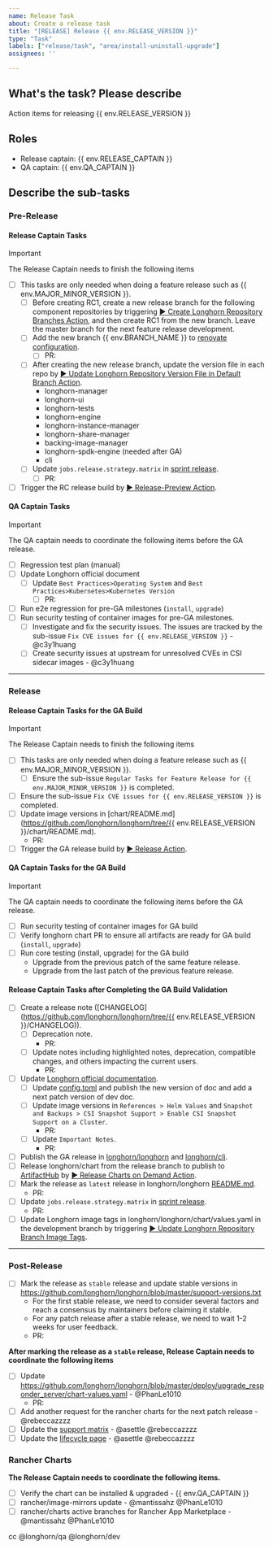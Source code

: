 ```yaml
---
name: Release Task
about: Create a release task
title: "[RELEASE] Release {{ env.RELEASE_VERSION }}"
type: "Task"
labels: ["release/task", "area/install-uninstall-upgrade"]
assignees: ''

---
```


## What's the task? Please describe

Action items for releasing {{ env.RELEASE_VERSION }}

## Roles

- Release captain: {{ env.RELEASE_CAPTAIN }} <!--responsible for RD efforts of release development and coordinating with QA captain-->
- QA captain: {{ env.QA_CAPTAIN }} <!--responsible for coordinating QA efforts of release testing tasks-->

## Describe the sub-tasks

### Pre-Release

#### Release Captain Tasks

> [!IMPORTANT]
> The Release Captain needs to finish the following items

- [ ] This tasks are only needed when doing a feature release such as {{ env.MAJOR_MINOR_VERSION }}.
  - [ ] Before creating RC1, create a new release branch for the following component repositories by triggering [▶️ Create Longhorn Repository Branches Action](https://github.com/longhorn/release/actions/workflows/create-repo-branches.yml), and then create RC1 from the new branch. Leave the master branch for the next feature release development.
  - [ ] Add the new branch {{ env.BRANCH_NAME }} to [renovate configuration](https://github.com/longhorn/release/blob/main/renovate-default.json).
    - [ ] PR: <!--URL of the pull request-->
  - [ ] After creating the new release branch, update the version file in each repo by [▶️ Update Longhorn Repository Version File in Default Branch Action](https://github.com/longhorn/release/actions/workflows/update-repo-version-file.yml).
    - longhorn-manager
    - longhorn-ui
    - longhorn-tests
    - longhorn-engine
    - longhorn-instance-manager
    - longhorn-share-manager
    - backing-image-manager
    - longhorn-spdk-engine (needed after GA)
    - cli
  - [ ] Update `jobs.release.strategy.matrix` in [sprint release](https://github.com/longhorn/release/blob/main/.github/workflows/release-sprint.yml).
    - [ ] PR: <!--URL of the pull request-->
- [ ] Trigger the RC release build by [▶️ Release-Preview Action](https://github.com/longhorn/release/actions/workflows/release-preview.yml).

#### QA Captain Tasks

> [!IMPORTANT]  
> The QA captain needs to coordinate the following items before the GA release.

- [ ] Regression test plan (manual)
- [ ] Update Longhorn official document
  - [ ] Update `Best Practices>Operating System` and `Best Practices>Kubernetes>Kubernetes Version`
    - [ ] PR: <!--URL of the pull request-->
- [ ] Run e2e regression for pre-GA milestones (`install`, `upgrade`)
- [ ] Run security testing of container images for pre-GA milestones.
  - [ ] Investigate and fix the security issues. The issues are tracked by the sub-issue `Fix CVE issues for {{ env.RELEASE_VERSION }}` - @c3y1huang
  - [ ] Create security issues at upstream for unresolved CVEs in CSI sidecar images - @c3y1huang

---

### Release

#### Release Captain Tasks for the GA Build

> [!IMPORTANT]
> The Release Captain needs to finish the following items

- [ ] This tasks are only needed when doing a feature release such as {{ env.MAJOR_MINOR_VERSION }}.
  - [ ] Ensure the sub-issue `Regular Tasks for Feature Release for {{ env.MAJOR_MINOR_VERSION }}` is completed.
- [ ] Ensure the sub-issue `Fix CVE issues for {{ env.RELEASE_VERSION }}` is completed.
- [ ] Update image versions in [chart/README.md](https://github.com/longhorn/longhorn/tree/{{ env.RELEASE_VERSION }}/chart/README.md).
  - PR: <!--URL of the pull request-->
- [ ] Trigger the GA release build by [▶️ Release Action](https://github.com/longhorn/release/actions/workflows/release.yml).

#### QA Captain Tasks for the GA Build

> [!IMPORTANT]  
> The QA captain needs to coordinate the following items before the GA release.

- [ ] Run security testing of container images for GA build
- [ ] Verify longhorn chart PR to ensure all artifacts are ready for GA build (`install`, `upgrade`)
- [ ] Run core testing (install, upgrade) for the GA build
  - Upgrade from the previous patch of the same feature release.
  - Upgrade from the last patch of the previous feature release.

#### Release Captain Tasks after Completing the GA Build Validation

- [ ] Create a release note ([CHANGELOG](https://github.com/longhorn/longhorn/tree/{{ env.RELEASE_VERSION }}/CHANGELOG)).
  - [ ] Deprecation note.
    - PR: <!--URL of the pull request-->
  - [ ] Update notes including highlighted notes, deprecation, compatible changes, and others impacting the current users.
    - PR: <!--URL of the pull request-->
- [ ] Update [Longhorn official documentation](https://github.com/longhorn/website).
  - [ ] Update [config.toml](https://github.com/longhorn/website/blob/master/config.toml) and publish the new version of doc and add a next patch version of dev doc.
  - [ ] Update image versions in `References > Helm Values` and `Snapshot and Backups > CSI Snapshot Support > Enable CSI Snapshot Support on a Cluster`.
    - PR: <!--URL of the pull request-->
  - [ ] Update `Important Notes`.
    - PR: <!--URL of the pull request-->
- [ ] Publish the GA release in [longhorn/longhorn](https://github.com/longhorn/longhorn) and [longhorn/cli](https://github.com/longhorn/cli).
- [ ] Release longhorn/chart from the release branch to publish to [ArtifactHub](https://artifacthub.io/packages/helm/longhorn/longhorn) by [▶️ Release Charts on Demand Action](https://github.com/longhorn/charts/actions/workflows/release-ondemand.yml).
  <!-- Set "Use workflow from" to "master" and "Release branch" to "v<x.y>.x" -->
- [ ] Mark the release as `latest` release in longhorn/longhorn [README.md](https://github.com/longhorn/longhorn).
  - PR: <!--URL of the pull request-->
- [ ] Update `jobs.release.strategy.matrix` in [sprint release](https://github.com/longhorn/release/blob/main/.github/workflows/release-sprint.yml).
  - PR: <!--URL of the pull request-->
- [ ] Update Longhorn image tags in longhorn/longhorn/chart/values.yaml in the development branch by triggering [▶️ Update Longhorn Repository Branch Image Tags](https://github.com/longhorn/longhorn/actions/workflows/update-branch-image-tags.yaml).

---

### Post-Release

- [ ] Mark the release as `stable` release and update stable versions in https://github.com/longhorn/longhorn/blob/master/support-versions.txt
  - For the first stable release, we need to consider several factors and reach a consensus by maintainers before claiming it stable.
  - For any patch release after a stable release, we need to wait 1-2 weeks for user feedback.
  - PR: <!--URL of the pull request-->

**After marking the release as a `stable` release, Release Captain needs to coordinate the following items**

- [ ] Update https://github.com/longhorn/longhorn/blob/master/deploy/upgrade_responder_server/chart-values.yaml - @PhanLe1010
  - PR: <!--URL of the pull request-->
- [ ] Add another request for the rancher charts for the next patch release - @rebeccazzzz  
- [ ] Update the [support matrix](https://www.suse.com/suse-longhorn/support-matrix/all-supported-versions/) - @asettle @rebeccazzzz
- [ ] Update the [lifecycle page](https://www.suse.com/lifecycle/#suse-storage) - @asettle @rebeccazzzz

### Rancher Charts

**The Release Captain needs to coordinate the following items.**

- [ ] Verify the chart can be installed & upgraded - {{ env.QA_CAPTAIN }}
- [ ] rancher/image-mirrors update - @mantissahz @PhanLe1010
- [ ] rancher/charts active branches for Rancher App Marketplace - @mantissahz @PhanLe1010

cc @longhorn/qa @longhorn/dev
